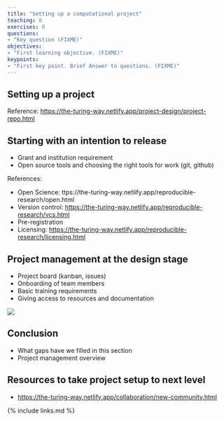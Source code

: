 ```yaml
---
title: "Setting up a computational project"
teaching: 0
exercises: 0
questions:
- "Key question (FIXME)"
objectives:
- "First learning objective. (FIXME)"
keypoints:
- "First key point. Brief Answer to questions. (FIXME)"
---
```


## Setting up a project

Reference: https://the-turing-way.netlify.app/project-design/project-repo.html 

## Starting with an intention to release
- Grant and institution requirement
- Open source tools and choosing the right tools for work (git, github)

References:
- Open Science: ttps://the-turing-way.netlify.app/reproducible-research/open.html 
- Version control: https://the-turing-way.netlify.app/reproducible-research/vcs.html 
- Pre-registration
- Licensing: https://the-turing-way.netlify.app/reproducible-research/licensing.html 

## Project management at the design stage
- Project board (kanban, issues)
- Onboarding of team members
- Basic training requirements
- Giving access to resources and documentation

![](http://nikola.me/assets/img/folder_structure.png)

## Conclusion
- What gaps have we filled in this section
- Project management overview 

## Resources to take project setup to next level

- ​​https://the-turing-way.netlify.app/collaboration/new-community.html 


{% include links.md %}

